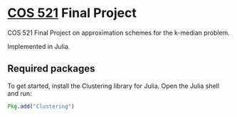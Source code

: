 [COS 521](http://www.cs.princeton.edu/courses/archive/fall14/cos521/) Final Project
========

COS 521 Final Project on approximation schemes for the k-median problem.

Implemented in Julia.

## Required packages
To get started, install the Clustering library for Julia.  Open the Julia shell
and run:

```julia
Pkg.add("Clustering")
```

